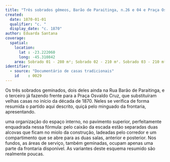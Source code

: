 ```yaml
---
title: "Três sobrados gêmeos, Barão de Paraitinga, n.26 e 04 e Praça Osvaldo Cruz"
created:
  date: 1870-01-01
  qualifier: "c. "
  display_date: "c. 1870"
author: Eduarda Santana
coverage:
  spatial:
    location:
      lat : -23.222060
      long: -45.310842
    area: Sobrado 01 - 280 m²; Sobrado 02 - 210 m². Sobrado 03 - 210 m²
identifier:
  - source: "Documentário de casas tradicionais"
    id    : 0029
---
```


Os três sobrados geminados, dois deles ainda na Rua Barão de Paraitinga, e o terceiro já fazendo frente para a Praça Osvaldo Cruz, que substituíram velhas casas no início da década de 1870. Neles se verifica de forma resumida o partido aqui descrito, quiçá pelo minguado da frontaria, apresentando.

uma organização do espaço interno, no pavimento superior, perfeitamente enquadrada nessa fórmula: pelo caixão da escada estão separadas duas alcovas que ficam no miolo da construção, ladeadas pelo corredor e um compartimento que se abre para as duas salas, anterior e posterior. Nos fundos, as áreas de serviço, também geminadas, ocupam apenas uma parte da frontaria disponível. As variantes deste esquema resumido são realmente poucas.
